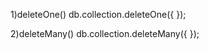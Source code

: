 
1)deleteOne()
db.collection.deleteOne({ <filter> });


2)deleteMany()
db.collection.deleteMany({ <filter> });

